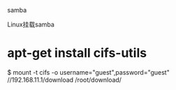samba

Linux挂载samba
# apt-get install cifs-utils 
$ mount -t cifs -o username="guest",password="guest" //192.168.11.1/download /root/download/

